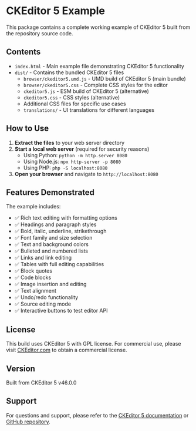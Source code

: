 # CKEditor 5 Example

This package contains a complete working example of CKEditor 5 built from the repository source code.

## Contents

- `index.html` - Main example file demonstrating CKEditor 5 functionality
- `dist/` - Contains the bundled CKEditor 5 files
  - `browser/ckeditor5.umd.js` - UMD build of CKEditor 5 (main bundle)
  - `browser/ckeditor5.css` - Complete CSS styles for the editor
  - `ckeditor5.js` - ESM build of CKEditor 5 (alternative)
  - `ckeditor5.css` - CSS styles (alternative)
  - Additional CSS files for specific use cases
  - `translations/` - UI translations for different languages

## How to Use

1. **Extract the files** to your web server directory
2. **Start a local web server** (required for security reasons)
   - Using Python: `python -m http.server 8080`
   - Using Node.js: `npx http-server -p 8080`
   - Using PHP: `php -S localhost:8080`
3. **Open your browser** and navigate to `http://localhost:8080`

## Features Demonstrated

The example includes:

- ✅ Rich text editing with formatting options
- ✅ Headings and paragraph styles
- ✅ Bold, italic, underline, strikethrough
- ✅ Font family and size selection
- ✅ Text and background colors
- ✅ Bulleted and numbered lists
- ✅ Links and link editing
- ✅ Tables with full editing capabilities
- ✅ Block quotes
- ✅ Code blocks
- ✅ Image insertion and editing
- ✅ Text alignment
- ✅ Undo/redo functionality
- ✅ Source editing mode
- ✅ Interactive buttons to test editor API

## License

This build uses CKEditor 5 with GPL license. For commercial use, please visit [CKEditor.com](https://ckeditor.com) to obtain a commercial license.

## Version

Built from CKEditor 5 v46.0.0

## Support

For questions and support, please refer to the [CKEditor 5 documentation](https://ckeditor.com/docs/ckeditor5/) or [GitHub repository](https://github.com/ckeditor/ckeditor5).
